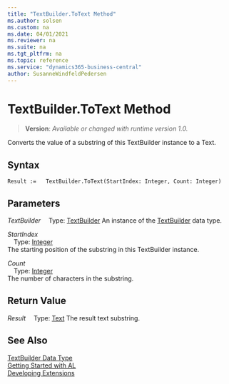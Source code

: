 ```yaml
---
title: "TextBuilder.ToText Method"
ms.author: solsen
ms.custom: na
ms.date: 04/01/2021
ms.reviewer: na
ms.suite: na
ms.tgt_pltfrm: na
ms.topic: reference
ms.service: "dynamics365-business-central"
author: SusanneWindfeldPedersen
---
```

[//]: # (START>DO_NOT_EDIT)
[//]: # (IMPORTANT:Do not edit any of the content between here and the END>DO_NOT_EDIT.)
[//]: # (Any modifications should be made in the .xml files in the ModernDev repo.)
# TextBuilder.ToText Method
> **Version**: _Available or changed with runtime version 1.0._

Converts the value of a substring of this TextBuilder instance to a Text.


## Syntax
```
Result :=   TextBuilder.ToText(StartIndex: Integer, Count: Integer)
```
## Parameters
*TextBuilder*
&emsp;Type: [TextBuilder](textbuilder-data-type.md)
An instance of the [TextBuilder](textbuilder-data-type.md) data type.

*StartIndex*  
&emsp;Type: [Integer](../integer/integer-data-type.md)  
The starting position of the substring in this TextBuilder instance.
        
*Count*  
&emsp;Type: [Integer](../integer/integer-data-type.md)  
The number of characters in the substring.  


## Return Value
*Result*
&emsp;Type: [Text](../text/text-data-type.md)
The result text substring.


[//]: # (IMPORTANT: END>DO_NOT_EDIT)
## See Also
[TextBuilder Data Type](textbuilder-data-type.md)  
[Getting Started with AL](../../devenv-get-started.md)  
[Developing Extensions](../../devenv-dev-overview.md)